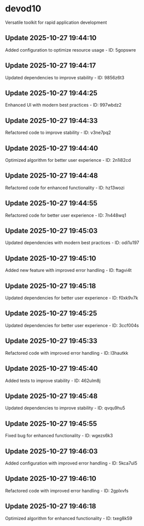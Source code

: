 # devod10
Versatile toolkit for rapid application development

## Update 2025-10-27 19:44:10
Added configuration to optimize resource usage - ID: 5gopswre


## Update 2025-10-27 19:44:17
Updated dependencies to improve stability - ID: 9856z6t3


## Update 2025-10-27 19:44:25
Enhanced UI with modern best practices - ID: 997wbdz2


## Update 2025-10-27 19:44:33
Refactored code to improve stability - ID: v3ne7pq2


## Update 2025-10-27 19:44:40
Optimized algorithm for better user experience - ID: 2n1i82cd


## Update 2025-10-27 19:44:48
Refactored code for enhanced functionality - ID: hz13wozi


## Update 2025-10-27 19:44:55
Refactored code for better user experience - ID: 7n448wq1


## Update 2025-10-27 19:45:03
Updated dependencies with modern best practices - ID: odi1u197


## Update 2025-10-27 19:45:10
Added new feature with improved error handling - ID: ftagvi4t


## Update 2025-10-27 19:45:18
Updated dependencies for better user experience - ID: f0xk9v7k


## Update 2025-10-27 19:45:25
Updated dependencies for better user experience - ID: 3ccf004s


## Update 2025-10-27 19:45:33
Refactored code with improved error handling - ID: l3hautkk


## Update 2025-10-27 19:45:40
Added tests to improve stability - ID: 462ulm8j


## Update 2025-10-27 19:45:48
Updated dependencies to improve stability - ID: qvqu9hu5


## Update 2025-10-27 19:45:55
Fixed bug for enhanced functionality - ID: wgezs6k3


## Update 2025-10-27 19:46:03
Added configuration with improved error handling - ID: 5kca7ul5


## Update 2025-10-27 19:46:10
Refactored code with improved error handling - ID: 2gplxvfs


## Update 2025-10-27 19:46:18
Optimized algorithm for enhanced functionality - ID: txeg8k59

